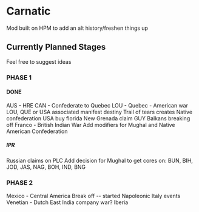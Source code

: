 # Carnatic #

Mod built on HPM to add an alt history/freshen things up

## Currently Planned Stages ## 
Feel free to suggest ideas

### PHASE 1 ###

#### DONE ####
AUS - HRE 
CAN - Confederate to Quebec 
LOU - Quebec - American war 
LOU, QUE or USA associated manifest destiny 
Trail of tears creates Native confederation 
USA buy florida 
New Grenada claim GUY
Balkans breaking off
Franco - British Indian War
Add modifiers for Mughal and Native American Confederation

##### IPR #####
Russian claims on PLC
Add decision for Mughal to get cores on: BUN, BIH, JOD, JAS, NAG, BOH, IND, BNG

### PHASE 2 ###
Mexico - Central America Break off -- started
Napoleonic Italy events 
Venetian - Dutch East India company war?
Iberia
